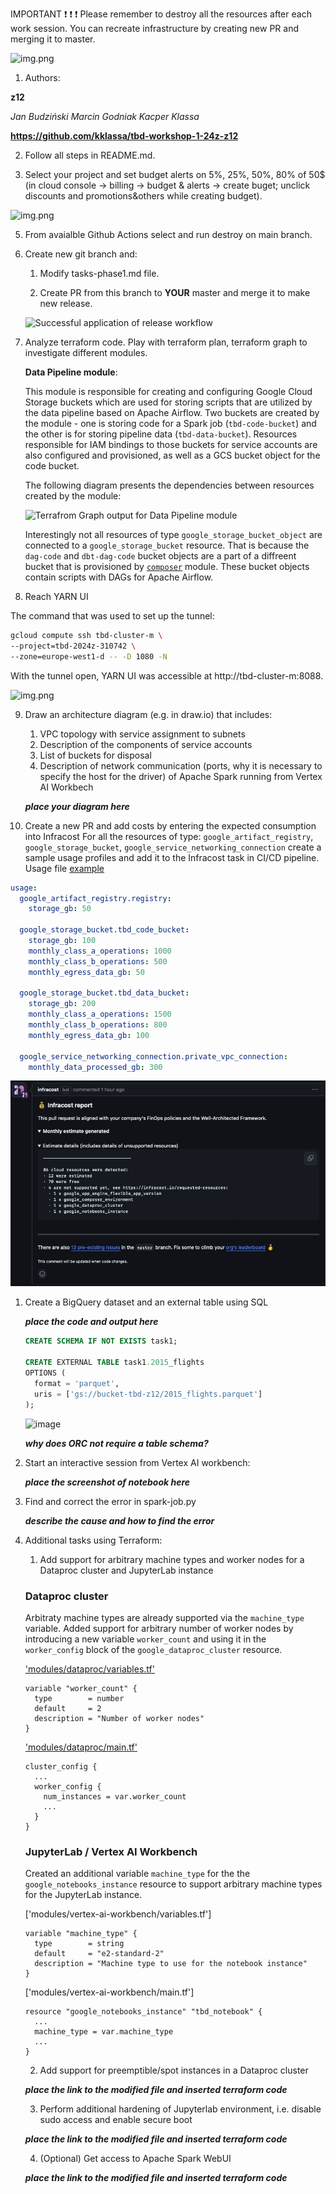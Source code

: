IMPORTANT ❗ ❗ ❗ Please remember to destroy all the resources after each work session. You can recreate infrastructure by creating new PR and merging it to master.

![img.png](doc/figures/destroy.png)

1. Authors:

**z12**

*Jan Budziński*
*Marcin Godniak*
*Kacper Klassa*

**https://github.com/kklassa/tbd-workshop-1-24z-z12**

2. Follow all steps in README.md.

3. Select your project and set budget alerts on 5%, 25%, 50%, 80% of 50$ (in cloud console -> billing -> budget & alerts -> create buget; unclick discounts and promotions&others while creating budget).

  ![img.png](doc/figures/discounts.png)

5. From avaialble Github Actions select and run destroy on main branch.

6. Create new git branch and:
    1. Modify tasks-phase1.md file.

    2. Create PR from this branch to **YOUR** master and merge it to make new release.

    ![Successful application of release workflow](doc/figures/ga-release-workflow-success.png)


7. Analyze terraform code. Play with terraform plan, terraform graph to investigate different modules.

    **Data Pipeline module**:

    This module is responsible for creating and configuring Google Cloud Storage buckets which are used for
    storing scripts that are utilized by the data pipeline based on Apache Airflow. Two buckets are created
    by the module - one is storing code for a Spark job (`tbd-code-bucket`) and the other is for storing
    pipeline data (`tbd-data-bucket`). Resources responsible for IAM bindings to those buckets for service
    accounts are also configured and provisioned, as well as a GCS bucket object for the code bucket.

    The following diagram presents the dependencies between resources created by the module:

    ![Terrafrom Graph output for Data Pipeline module](doc/figures/data-pipeline-graph.png)

    Interestingly not all resources of type `google_storage_bucket_object` are connected to a `google_storage_bucket` resource. That is because the `dag-code` and `dbt-dag-code` bucket objects are a part of a diffreent bucket that is provisioned by [`composer`](modules/composer/) module. These bucket objects contain scripts with DAGs for Apache Airflow.



8. Reach YARN UI

  The command that was used to set up the tunnel:
  ```bash
  gcloud compute ssh tbd-cluster-m \
  --project=tbd-2024z-310742 \
  --zone=europe-west1-d -- -D 1080 -N
  ```
  With the tunnel open, YARN UI was accessible at http://tbd-cluster-m:8088.

  ![img.png](doc/figures/yarn_ui.png)

9.  Draw an architecture diagram (e.g. in draw.io) that includes:
    1. VPC topology with service assignment to subnets
    2. Description of the components of service accounts
    3. List of buckets for disposal
    4. Description of network communication (ports, why it is necessary to specify the host for the driver) of Apache Spark running from Vertex AI Workbech

    ***place your diagram here***

10. Create a new PR and add costs by entering the expected consumption into Infracost
For all the resources of type: `google_artifact_registry`, `google_storage_bucket`, `google_service_networking_connection`
create a sample usage profiles and add it to the Infracost task in CI/CD pipeline. Usage file [example](https://github.com/infracost/infracost/blob/master/infracost-usage-example.yml)

```yaml
usage:
  google_artifact_registry.registry:
    storage_gb: 50

  google_storage_bucket.tbd_code_bucket:
    storage_gb: 100
    monthly_class_a_operations: 1000
    monthly_class_b_operations: 500
    monthly_egress_data_gb: 50

  google_storage_bucket.tbd_data_bucket:
    storage_gb: 200
    monthly_class_a_operations: 1500
    monthly_class_b_operations: 800
    monthly_egress_data_gb: 100

  google_service_networking_connection.private_vpc_connection:
    monthly_data_processed_gb: 300
```

![img.png](doc/figures/infracost.png)

1.  Create a BigQuery dataset and an external table using SQL

    ***place the code and output here***
    ``` sql
    CREATE SCHEMA IF NOT EXISTS task1;

    CREATE EXTERNAL TABLE task1.2015_flights
    OPTIONS (
      format = 'parquet',
      uris = ['gs://bucket-tbd-z12/2015_flights.parquet']
    );
    ```
    ![image](https://github.com/user-attachments/assets/5ed43a3c-eb4e-4317-8a95-3b33453e597e)

    ***why does ORC not require a table schema?***


12. Start an interactive session from Vertex AI workbench:

    ***place the screenshot of notebook here***

13. Find and correct the error in spark-job.py

    ***describe the cause and how to find the error***

14. Additional tasks using Terraform:

    1. Add support for arbitrary machine types and worker nodes for a Dataproc cluster and JupyterLab instance

    ### Dataproc cluster

    Arbitraty machine types are already supported via the `machine_type` variable. Added support for arbitrary number of worker nodes by introducing a new variable `worker_count` and using it in the `worker_config` block of the `google_dataproc_cluster` resource.

    ['modules/dataproc/variables.tf'](modules/dataproc/variables.tf)

    ```
    variable "worker_count" {
      type        = number
      default     = 2
      description = "Number of worker nodes"
    }
    ```

    ['modules/dataproc/main.tf'](modules/dataproc/main.tf)

    ```
    cluster_config {
      ...
      worker_config {
        num_instances = var.worker_count
        ...
      }
    }
    ```

    ### JupyterLab / Vertex AI Workbench

    Created an additional variable `machine_type` for the the `google_notebooks_instance` resource to support arbitrary machine types for the JupyterLab instance.

    ['modules/vertex-ai-workbench/variables.tf']

    ```
    variable "machine_type" {
      type        = string
      default     = "e2-standard-2"
      description = "Machine type to use for the notebook instance"
    }
    ```

    ['modules/vertex-ai-workbench/main.tf']

    ```
    resource "google_notebooks_instance" "tbd_notebook" {
      ...
      machine_type = var.machine_type
      ...
    }
    ```

    2. Add support for preemptible/spot instances in a Dataproc cluster

    ***place the link to the modified file and inserted terraform code***

    3. Perform additional hardening of Jupyterlab environment, i.e. disable sudo access and enable secure boot

    ***place the link to the modified file and inserted terraform code***

    4. (Optional) Get access to Apache Spark WebUI

    ***place the link to the modified file and inserted terraform code***
